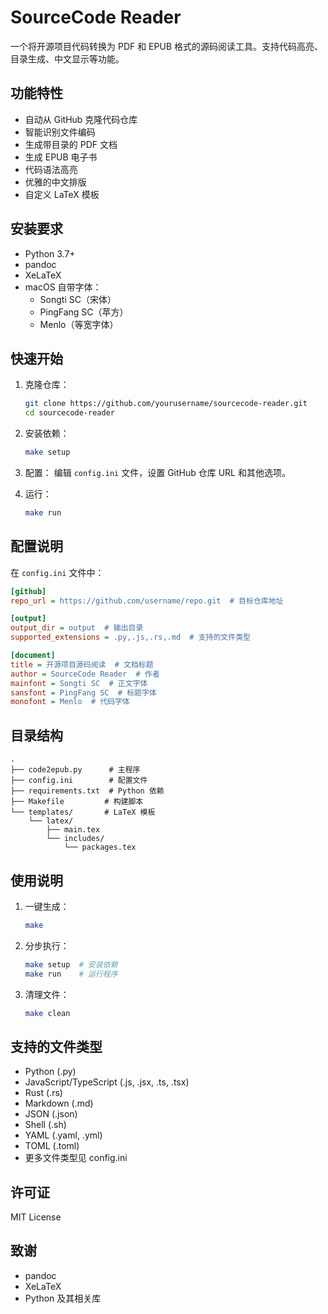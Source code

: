 # SourceCode Reader

一个将开源项目代码转换为 PDF 和 EPUB 格式的源码阅读工具。支持代码高亮、目录生成、中文显示等功能。

## 功能特性

- 自动从 GitHub 克隆代码仓库
- 智能识别文件编码
- 生成带目录的 PDF 文档
- 生成 EPUB 电子书
- 代码语法高亮
- 优雅的中文排版
- 自定义 LaTeX 模板

## 安装要求

- Python 3.7+
- pandoc
- XeLaTeX
- macOS 自带字体：
  - Songti SC（宋体）
  - PingFang SC（苹方）
  - Menlo（等宽字体）

## 快速开始

1. 克隆仓库：
   ```bash
   git clone https://github.com/yourusername/sourcecode-reader.git
   cd sourcecode-reader
   ```

2. 安装依赖：
   ```bash
   make setup
   ```

3. 配置：
   编辑 `config.ini` 文件，设置 GitHub 仓库 URL 和其他选项。

4. 运行：
   ```bash
   make run
   ```

## 配置说明

在 `config.ini` 文件中：

```ini
[github]
repo_url = https://github.com/username/repo.git  # 目标仓库地址

[output]
output_dir = output  # 输出目录
supported_extensions = .py,.js,.rs,.md  # 支持的文件类型

[document]
title = 开源项目源码阅读  # 文档标题
author = SourceCode Reader  # 作者
mainfont = Songti SC  # 正文字体
sansfont = PingFang SC  # 标题字体
monofont = Menlo  # 代码字体
```

## 目录结构

```
.
├── code2epub.py      # 主程序
├── config.ini        # 配置文件
├── requirements.txt  # Python 依赖
├── Makefile         # 构建脚本
└── templates/       # LaTeX 模板
    └── latex/
        ├── main.tex
        └── includes/
            └── packages.tex
```

## 使用说明

1. 一键生成：
   ```bash
   make
   ```

2. 分步执行：
   ```bash
   make setup  # 安装依赖
   make run    # 运行程序
   ```

3. 清理文件：
   ```bash
   make clean
   ```

## 支持的文件类型

- Python (.py)
- JavaScript/TypeScript (.js, .jsx, .ts, .tsx)
- Rust (.rs)
- Markdown (.md)
- JSON (.json)
- Shell (.sh)
- YAML (.yaml, .yml)
- TOML (.toml)
- 更多文件类型见 config.ini

## 许可证

MIT License

## 致谢

- pandoc
- XeLaTeX
- Python 及其相关库

